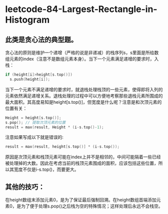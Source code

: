 # leetcode-84-Largest-Rectangle-in-Histogram

此类是贪心法的典型题。
----------
贪心法的原则是维护一个递增（严格的说是非递减）的栈序列s，s里面是所给数组元素的index（注意不是数组元素本身）。当下一个元素满足递增的要求时，入栈：
```c
if (height[i]>height[s.top()]) 
  s.push(height[i]);  
```
当下一个元素不满足递增的要求时，就退栈处理栈顶的一些元素，使得即将入列的元素依然满足递增关系。退栈处理的过程中可以方便地考察那些退栈元素所围成的最大面积。其高度易知是height[s.top()]，但宽度是什么呢？注意是和次顶元素的位置有关：  
```c
Height = height[s.top()];  
s.pop(); // 提取次顶元素的位置  
result = max(result, Height * (i-s.top()-1);  
```
注意如果写成以下就是错误的:  
```c
result = max(result, height[s.top()] * (i-s.top());  
```


原因是次顶元素和栈顶元素可能在index上并不是相邻的，中间可能隔着一些已经被处理掉的大数。因此在考虑当前的栈顶元素围成的面积，应该包括这些位置，所以其宽度不仅是i-s.top()，而要更大。  

其他的技巧：  
----------
在height数组末添加元素0，是为了保证最后强制回溯。在height数组首端添加元素0，是为了便于处理s.pop()之后栈为空的特殊情况；这样处理后永远不会栈空。
